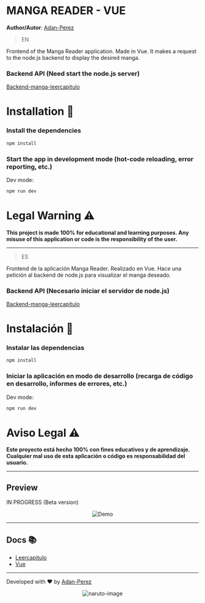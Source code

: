 # MANGA READER - VUE 
**Author/Autor**: [Adan-Perez](https://github.com/Adan-Perez)

> EN

Frontend of the Manga Reader application. Made in Vue. It makes a request to the node.js backend to display the desired manga.

### Backend API (Need start the node.js server)
[Backend-manga-leercapitulo](https://github.com/Adan-Perez/Backend-manga-leercapitulo)

# Installation 🚀

### Install the dependencies

```bash
npm install
```

### Start the app in development mode (hot-code reloading, error reporting, etc.)

Dev mode:

```bash
npm run dev
```

# Legal Warning ⚠

**This project is made 100% for educational and learning purposes. Any misuse of this application or code is the responsibility of the user.**

---

> ES

Frontend de la aplicación Manga  Reader. Realizado en Vue. Hace una petición al backend de node.js para visualizar el manga deseado.

### Backend API (Necesario iniciar el servidor de node.js)
[Backend-manga-leercapitulo](https://github.com/Adan-Perez/Backend-manga-leercapitulo)

# Instalación 🚀

### Instalar las dependencias

```bash
npm install
```

### Iniciar la aplicación en modo de desarrollo (recarga de código en desarrollo, informes de errores, etc.)

Dev mode:

```bash
npm run dev
```

# Aviso Legal ⚠

**Este proyecto está hecho 100% con fines educativos y de aprendizaje. Cualquier mal uso de esta aplicación o código es responsabilidad del usuario.**

---

## Preview

IN PROGRESS (Beta version)

<p align="center">
    <img src="https://i.imgur.com/6TSABLu.gif" alt="Demo">
</p>

---

## Docs 📚

-   [Leercapitulo](https://www.leercapitulo.com/)
-   [Vue](https://vuejs.org/)

---

Developed with ❤ by [Adan-Perez](https://github.com/Adan-Perez)

<p align="center" 
    style="width: 100%; height: 100%;"
>
  <img src="https://storage.googleapis.com/sticker-prod/Wren242GEdiHYWm6ZGJp/5.png" alt="naruto-image">
</p>
